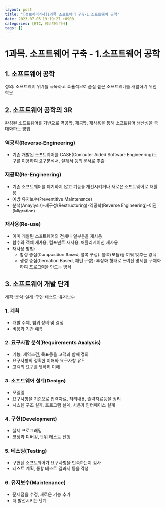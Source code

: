 ```yaml
---
layout: post
title: "[정보처리기사]1과목 소프트웨어 구축-1.소프트웨어 공학"
date: 2023-07-05 19:19:27 +0900
categories: [ETC, 정보처리기사]
tags: []
---
```

# 1과목. 소프트웨어 구축 - 1.소프트웨어 공학

## 1. 소프트웨어 공학
정의: 소프트웨어 위기를 극복하고 효율적으로 품질 높은 소프트웨어를 개발하기 위한 학문

## 2. 소프트웨어 공학의 3R
완성된 소프트웨어를 기반으로 역공학, 재공학, 재사용을 통해 소프트웨어 생산성을 극대화하는 방법

### 역공학(Reverse-Engineering)
- 기존 개발된 소프트웨어를 CASE(Computer Aided Software Engineering)도구를 이용하여 요구분석서, 설계서 등의 문서로 추출

### 재공학(Re-Engineering)
- 기존 소프트웨어를 폐기하지 않고 기능을 개선시키거나 새로은 소프트웨어로 재활용
- 예방 유지보수(Preventitive Maintenance)
- 분석(Anaylysis)-재구성(Restructuring)-역공학(Reverse Engineering)-이관(Migration)

### 재사용(Re-use)
- 이미 개발된 소프트웨어의 전체나 일부분을 재사용
- 함수와 객체 재사용, 컴포넌트 재사용, 애플리케이션 재사용
- 재사용 방법:
	- 합성 중심(Composition Based, 블록 구성): 블록(모듈)을 끼워 맞추는 방식
	- 생성 중심(Gernation Based, 패턴 구성): 추상화 형태로 쓰여진 명세를 구체화하여 프로그램을 만드는 방식


## 3. 소프트웨어 개발 단계
계획-분석-설계-구현-테스트-유지보수

### 1. 계획
- 개발 주체, 범위 정의 및 결정
- 비용과 기간 예측

### 2. 요구사항 분석(Requirements Analysis)
- 기능, 제약조건, 목표등을 고객과 함께 정의
- 요구사항의 정확한 이해와 요구사항 유도
- 고객의 요구를 명확히 이해

### 3. 소프트웨어 설계(Design)
- 모델링
- 요구사항을 기준으로 입력자료, 처리내용, 출력자료등을 정리
- 시스템 구조 설계, 프로그램 설계, 사용자 인터페이스 설계

### 4. 구현(Development)
- 실제 프로그래밍
- 코딩과 디버깅, 단위 테스트 진행

### 5. 테스팅(Testing)
- 구현된 소프트웨어가 요구사항을 만족하는지 검사
- 테스트 계획, 통합 테스트 결과서 등을 작성

### 6. 유지보수(Maintenance)
- 문제점을 수정, 새로운 기능 추가
- 더 발전시키는 단계

